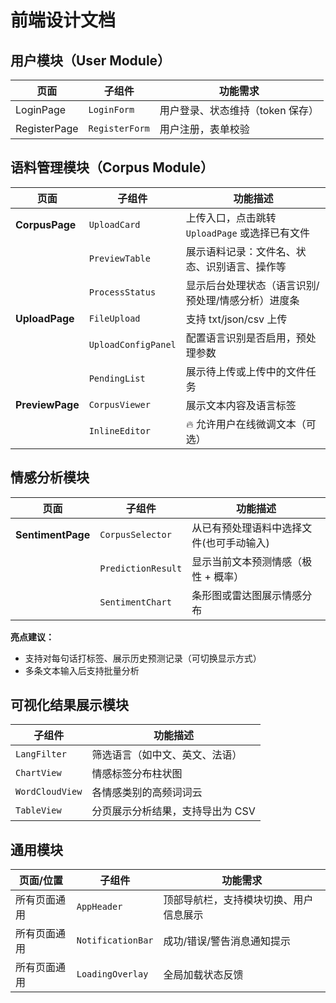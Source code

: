 # 前端设计文档

## 用户模块（User Module）

| 页面         | 子组件         | 功能需求                         |
| ------------ | -------------- | -------------------------------- |
| LoginPage    | `LoginForm`    | 用户登录、状态维持（token 保存） |
| RegisterPage | `RegisterForm` | 用户注册，表单校验               |



## 语料管理模块（Corpus Module）

| 页面            | 子组件              | 功能描述                                           |
| --------------- | ------------------- | -------------------------------------------------- |
| **CorpusPage**  | `UploadCard`        | 上传入口，点击跳转 `UploadPage` 或选择已有文件     |
|                 | `PreviewTable`      | 展示语料记录：文件名、状态、识别语言、操作等       |
|                 | `ProcessStatus`     | 显示后台处理状态（语言识别/预处理/情感分析）进度条 |
| **UploadPage**  | `FileUpload`        | 支持 txt/json/csv 上传                             |
|                 | `UploadConfigPanel` | 配置语言识别是否启用，预处理参数                   |
|                 | `PendingList`       | 展示待上传或上传中的文件任务                       |
| **PreviewPage** | `CorpusViewer`      | 展示文本内容及语言标签                             |
|                 | `InlineEditor`      | 🔥 允许用户在线微调文本（可选）                     |

## 情感分析模块

| 页面              | 子组件             | 功能描述                                 |
| ----------------- | ------------------ | ---------------------------------------- |
| **SentimentPage** | `CorpusSelector`   | 从已有预处理语料中选择文件(也可手动输入) |
|                   | `PredictionResult` | 显示当前文本预测情感（极性 + 概率）      |
|                   | `SentimentChart`   | 条形图或雷达图展示情感分布               |

 **亮点建议：**

- 支持对每句话打标签、展示历史预测记录（可切换显示方式）
- 多条文本输入后支持批量分析

## 可视化结果展示模块

| 子组件          | 功能描述                         |
| --------------- | -------------------------------- |
| `LangFilter`    | 筛选语言（如中文、英文、法语）   |
| `ChartView`     | 情感标签分布柱状图               |
| `WordCloudView` | 各情感类别的高频词词云           |
| `TableView`     | 分页展示分析结果，支持导出为 CSV |

## 通用模块

| 页面/位置    | 子组件            | 功能需求                               |
| ------------ | ----------------- | -------------------------------------- |
| 所有页面通用 | `AppHeader`       | 顶部导航栏，支持模块切换、用户信息展示 |
| 所有页面通用 | `NotificationBar` | 成功/错误/警告消息通知提示             |
| 所有页面通用 | `LoadingOverlay`  | 全局加载状态反馈                       |

